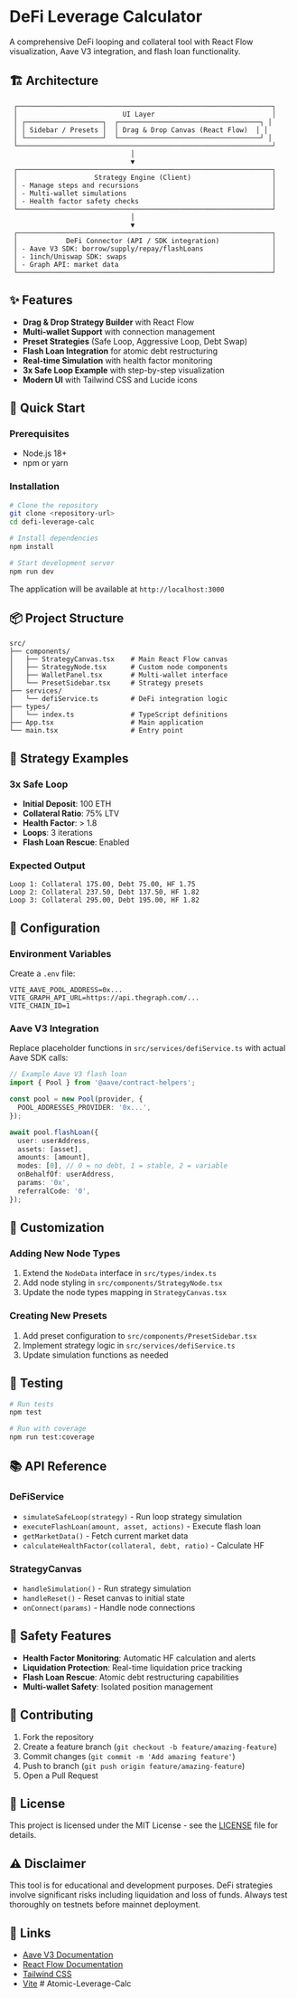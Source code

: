 # DeFi Leverage Calculator

A comprehensive DeFi looping and collateral tool with React Flow visualization, Aave V3 integration, and flash loan functionality.

## 🏗️ Architecture

```
 ┌───────────────────────────────────────────────────────────────┐
 │                          UI Layer                             │
 │ ┌───────────────────┐  ┌───────────────────────────────────┐ │
 │ │ Sidebar / Presets │  │ Drag & Drop Canvas (React Flow)  │ │
 │ └───────────────────┘  └───────────────────────────────────┘ │
 └───────────────────────────────────────────────────────────────┘
                              │
                              ▼
 ┌───────────────────────────────────────────────────────────────┐
 │                   Strategy Engine (Client)                    │
 │ - Manage steps and recursions                                 │
 │ - Multi-wallet simulations                                    │
 │ - Health factor safety checks                                 │
 └───────────────────────────────────────────────────────────────┘
                              │
                              ▼
 ┌───────────────────────────────────────────────────────────────┐
 │            DeFi Connector (API / SDK integration)             │
 │ - Aave V3 SDK: borrow/supply/repay/flashLoans                 │
 │ - 1inch/Uniswap SDK: swaps                                    │
 │ - Graph API: market data                                      │
 └───────────────────────────────────────────────────────────────┘
```

## ✨ Features

- **Drag & Drop Strategy Builder** with React Flow
- **Multi-wallet Support** with connection management
- **Preset Strategies** (Safe Loop, Aggressive Loop, Debt Swap)
- **Flash Loan Integration** for atomic debt restructuring
- **Real-time Simulation** with health factor monitoring
- **3x Safe Loop Example** with step-by-step visualization
- **Modern UI** with Tailwind CSS and Lucide icons

## 🚀 Quick Start

### Prerequisites

- Node.js 18+ 
- npm or yarn

### Installation

```bash
# Clone the repository
git clone <repository-url>
cd defi-leverage-calc

# Install dependencies
npm install

# Start development server
npm run dev
```

The application will be available at `http://localhost:3000`

## 📦 Project Structure

```
src/
├── components/
│   ├── StrategyCanvas.tsx    # Main React Flow canvas
│   ├── StrategyNode.tsx      # Custom node components
│   ├── WalletPanel.tsx       # Multi-wallet interface
│   └── PresetSidebar.tsx     # Strategy presets
├── services/
│   └── defiService.ts        # DeFi integration logic
├── types/
│   └── index.ts              # TypeScript definitions
├── App.tsx                   # Main application
└── main.tsx                  # Entry point
```

## 🎯 Strategy Examples

### 3x Safe Loop
- **Initial Deposit**: 100 ETH
- **Collateral Ratio**: 75% LTV
- **Health Factor**: > 1.8
- **Loops**: 3 iterations
- **Flash Loan Rescue**: Enabled

### Expected Output
```
Loop 1: Collateral 175.00, Debt 75.00, HF 1.75
Loop 2: Collateral 237.50, Debt 137.50, HF 1.82
Loop 3: Collateral 295.00, Debt 195.00, HF 1.82
```

## 🔧 Configuration

### Environment Variables
Create a `.env` file:
```env
VITE_AAVE_POOL_ADDRESS=0x...
VITE_GRAPH_API_URL=https://api.thegraph.com/...
VITE_CHAIN_ID=1
```

### Aave V3 Integration
Replace placeholder functions in `src/services/defiService.ts` with actual Aave SDK calls:

```typescript
// Example Aave V3 flash loan
import { Pool } from '@aave/contract-helpers';

const pool = new Pool(provider, {
  POOL_ADDRESSES_PROVIDER: '0x...',
});

await pool.flashLoan({
  user: userAddress,
  assets: [asset],
  amounts: [amount],
  modes: [0], // 0 = no debt, 1 = stable, 2 = variable
  onBehalfOf: userAddress,
  params: '0x',
  referralCode: '0',
});
```

## 🎨 Customization

### Adding New Node Types
1. Extend the `NodeData` interface in `src/types/index.ts`
2. Add node styling in `src/components/StrategyNode.tsx`
3. Update the node types mapping in `StrategyCanvas.tsx`

### Creating New Presets
1. Add preset configuration to `src/components/PresetSidebar.tsx`
2. Implement strategy logic in `src/services/defiService.ts`
3. Update simulation functions as needed

## 🧪 Testing

```bash
# Run tests
npm test

# Run with coverage
npm run test:coverage
```

## 📚 API Reference

### DeFiService
- `simulateSafeLoop(strategy)` - Run loop strategy simulation
- `executeFlashLoan(amount, asset, actions)` - Execute flash loan
- `getMarketData()` - Fetch current market data
- `calculateHealthFactor(collateral, debt, ratio)` - Calculate HF

### StrategyCanvas
- `handleSimulation()` - Run strategy simulation
- `handleReset()` - Reset canvas to initial state
- `onConnect(params)` - Handle node connections

## 🚨 Safety Features

- **Health Factor Monitoring**: Automatic HF calculation and alerts
- **Liquidation Protection**: Real-time liquidation price tracking
- **Flash Loan Rescue**: Atomic debt restructuring capabilities
- **Multi-wallet Safety**: Isolated position management

## 🤝 Contributing

1. Fork the repository
2. Create a feature branch (`git checkout -b feature/amazing-feature`)
3. Commit changes (`git commit -m 'Add amazing feature'`)
4. Push to branch (`git push origin feature/amazing-feature`)
5. Open a Pull Request

## 📄 License

This project is licensed under the MIT License - see the [LICENSE](LICENSE) file for details.

## ⚠️ Disclaimer

This tool is for educational and development purposes. DeFi strategies involve significant risks including liquidation and loss of funds. Always test thoroughly on testnets before mainnet deployment.

## 🔗 Links

- [Aave V3 Documentation](https://docs.aave.com/)
- [React Flow Documentation](https://reactflow.dev/)
- [Tailwind CSS](https://tailwindcss.com/)
- [Vite](https://vitejs.dev/) # Atomic-Leverage-Calc
